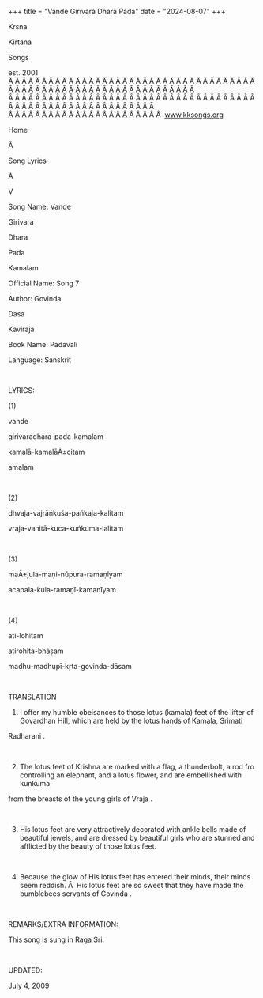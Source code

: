 +++ 
title = "Vande Girivara Dhara Pada"
date = "2024-08-07"
+++

Krsna
 
Kirtana
 
Songs

est. 2001
Â Â Â Â Â Â Â Â Â Â Â Â Â Â Â Â Â Â Â Â Â Â Â Â Â Â Â Â Â Â Â Â Â Â Â Â Â Â Â Â Â Â Â Â Â Â Â Â Â Â Â Â Â Â Â Â Â Â Â Â Â Â Â Â Â  
Â Â Â Â Â Â Â Â Â Â Â Â Â Â Â Â Â Â Â Â Â Â Â Â Â Â Â Â Â Â Â Â Â Â Â Â Â Â Â Â Â Â Â Â Â Â Â Â Â Â Â Â Â Â Â Â Â Â Â  
Â Â Â Â Â Â Â Â Â Â Â Â Â Â Â Â Â Â Â Â Â Â Â  
www.kksongs.org








Home


Ã 
 
Song Lyrics
 
Ã 
 
V


Song Name: 
Vande
 
Girivara
 
Dhara
 
Pada
 
Kamalam


Official Name: Song 7


Author: 
Govinda
 
Dasa
 
Kaviraja


Book Name: 
Padavali


Language: 
Sanskrit




 


LYRICS:


(1)


vande
 
girivaradhara-pada-kamalam


kamalā-kamalāÃ±citam
 
amalam


 


(2)


dhvaja-vajrāńkuśa-pańkaja-kalitam


vraja-vanitā-kuca-kuńkuma-lalitam


 


(3)


maÃ±jula-maṇi-nūpura-ramaṇīyam


acapala-kula-ramaṇī-kamanīyam


 


(4)


ati-lohitam
 
atirohita-bhāṣam


madhu-madhupī-kṛta-govinda-dāsam


 


TRANSLATION


1) I offer my humble 
obeisances
 to those lotus (kamala) feet of the lifter of 
Govardhan
 Hill, which are held by the lotus hands of
Kamala, 
Srimati
 
Radharani
.


 


2) The lotus feet of
Krishna are marked with a flag, a thunderbolt, a rod fro controlling an
elephant, and a lotus flower, and are embellished with 
kunkuma

from the breasts of the young girls of 
Vraja
.


 


3) His lotus feet are very
attractively decorated with ankle bells made of beautiful jewels, and are
dressed by beautiful girls who are stunned and afflicted by the beauty of those
lotus feet.


 


4) Because the glow of His
lotus feet has entered their minds, their minds seem reddish.
Â  
His lotus feet are so sweet that they have made
the bumblebees servants of 
Govinda
.


 


REMARKS/EXTRA INFORMATION:


This
song is sung in Raga Sri.
 


 


UPDATED:

July 4, 2009
